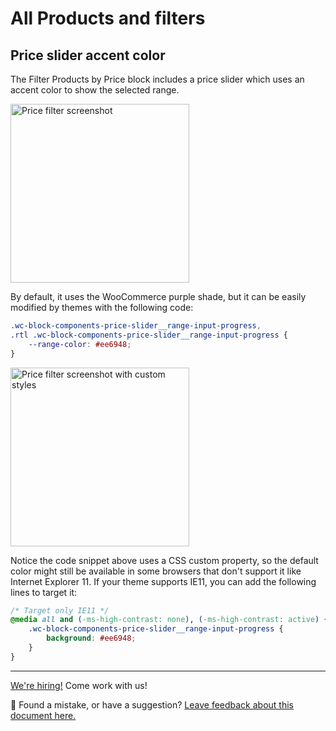 # All Products and filters

## Price slider accent color

The Filter Products by Price block includes a price slider which uses an accent color to show the selected range.

<img src="https://user-images.githubusercontent.com/3616980/96570001-2053f900-12ca-11eb-8a75-8a54f243bda3.png" alt="Price filter screenshot" width="286" />

By default, it uses the WooCommerce purple shade, but it can be easily modified by themes with the following code:

```CSS
.wc-block-components-price-slider__range-input-progress,
.rtl .wc-block-components-price-slider__range-input-progress {
	--range-color: #ee6948;
}
```

<img src="https://user-images.githubusercontent.com/3616980/96569858-f0a4f100-12c9-11eb-8011-05227bb60277.png" alt="Price filter screenshot with custom styles" width="286" />

Notice the code snippet above uses a CSS custom property, so the default color might still be available in some browsers that don't support it like Internet Explorer 11. If your theme supports IE11, you can add the following lines to target it:

```CSS
/* Target only IE11 */
@media all and (-ms-high-contrast: none), (-ms-high-contrast: active) {
	.wc-block-components-price-slider__range-input-progress {
		background: #ee6948;
	}
}
```

<!-- FEEDBACK -->
---

[We're hiring!](https://woocommerce.com/careers/) Come work with us!

🐞 Found a mistake, or have a suggestion? [Leave feedback about this document here.](https://github.com/woocommerce/woocommerce-gutenberg-products-block/issues/new?assignees=&labels=type%3A+documentation&template=--doc-feedback.md&title=Feedback%20on%20./docs/theming/all-products-and-filters.md)
<!-- /FEEDBACK -->

